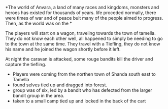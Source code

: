 
*The world of Anvara, a land of many races and kingdoms, monsters and heroes has existed for thousands of years. life proceded normally, there were times of war and of peace buit many of the people aimed to progress. Then, as the world was on the *

The players will start on a wagon, traveling towards the town of tamella. They do not know each other well, all happened to simply be needing to go to the town at the same time. They travel with a Tiefling, they do not know his name and he joined the wagon shortly before it left. 

At night the caravan is attacked, some rouge bandits kill the driver and capture the tiefling. 

- Players were coming from the northen town of Shanda south east to Tamella
- found selves tied up and dragged into forest. 
- group was of six, led by a bandit who has defected from the larger bandit group in the area. 
- taken to a small camp tied up and locked in the back of the cart
